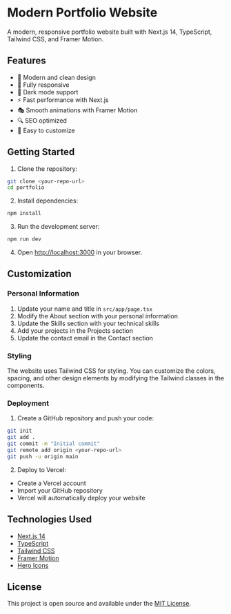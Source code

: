 # Modern Portfolio Website

A modern, responsive portfolio website built with Next.js 14, TypeScript, Tailwind CSS, and Framer Motion.

## Features

- 🎨 Modern and clean design
- 📱 Fully responsive
- 🌙 Dark mode support
- ⚡ Fast performance with Next.js
- 🎭 Smooth animations with Framer Motion
- 🔍 SEO optimized
- 📝 Easy to customize

## Getting Started

1. Clone the repository:
```bash
git clone <your-repo-url>
cd portfolio
```

2. Install dependencies:
```bash
npm install
```

3. Run the development server:
```bash
npm run dev
```

4. Open [http://localhost:3000](http://localhost:3000) in your browser.

## Customization

### Personal Information

1. Update your name and title in `src/app/page.tsx`
2. Modify the About section with your personal information
3. Update the Skills section with your technical skills
4. Add your projects in the Projects section
5. Update the contact email in the Contact section

### Styling

The website uses Tailwind CSS for styling. You can customize the colors, spacing, and other design elements by modifying the Tailwind classes in the components.

### Deployment

1. Create a GitHub repository and push your code:
```bash
git init
git add .
git commit -m "Initial commit"
git remote add origin <your-repo-url>
git push -u origin main
```

2. Deploy to Vercel:
- Create a Vercel account
- Import your GitHub repository
- Vercel will automatically deploy your website

## Technologies Used

- [Next.js 14](https://nextjs.org/)
- [TypeScript](https://www.typescriptlang.org/)
- [Tailwind CSS](https://tailwindcss.com/)
- [Framer Motion](https://www.framer.com/motion/)
- [Hero Icons](https://heroicons.com/)

## License

This project is open source and available under the [MIT License](LICENSE). 